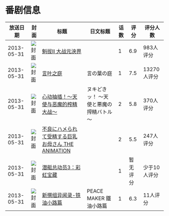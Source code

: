 # 番剧信息

|放送日期|封面|标题|日文标题|话数|评分|评分人数|
|---|---|---|---|---|---|---|
|2013-05-31|![封面](https://lain.bgm.tv/pic/cover/c/e7/5b/24837_KiOb5.jpg)|[魁拔II 大战元泱界](https://bangumi.tv/subject/24837)||1|6.9|983人评分|
|2013-05-31|![封面](https://lain.bgm.tv/pic/cover/c/bc/43/58949_rCnOB.jpg)|[言叶之庭](https://bangumi.tv/subject/58949)|言の葉の庭|1|7.5|13270人评分|
|2013-05-31|![封面](https://bangumi.tv/img/no_icon_subject.png)|[心动抽插！～天使与恶魔的榨精大战～](https://bangumi.tv/subject/75531)|ヌキどきッ！ ～天使と悪魔の搾精バトル～|2|5.8|370人评分|
|2013-05-31|![封面](https://bangumi.tv/img/no_icon_subject.png)|[不良にハメられて受精する巨乳お母さん THE ANIMATION](https://bangumi.tv/subject/75853)||2|5.5|247人评分|
|2013-05-31|![封面](https://lain.bgm.tv/pic/cover/c/86/f7/130812_rf6oo.jpg)|[潜艇总动员3：彩虹宝藏](https://bangumi.tv/subject/130812)||1|暂无评分|少于10人评分|
|2013-05-31|![封面](https://lain.bgm.tv/pic/cover/c/35/96/166153_k54Kn.jpg)|[新撰组异闻录-铁 油小路篇](https://bangumi.tv/subject/166153)|PEACE MAKER 鐵 油小路篇|1|6.3|11人评分|
